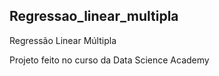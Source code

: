 ## Regressao_linear_multipla
Regressão Linear Múltipla

Projeto feito no curso da Data Science Academy
